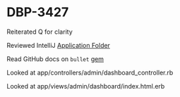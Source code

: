 # **DBP-3427**

Reiterated Q for clarity

Reviewed IntelliJ [Application Folder](https://youtu.be/OQcyAtukps4)

Read GitHub docs on `bullet` [gem](https://github.com/flyerhzm/bullet)

Looked at app/controllers/admin/dashboard_controller.rb

Looked at app/views/admin/dashboard/index.html.erb



